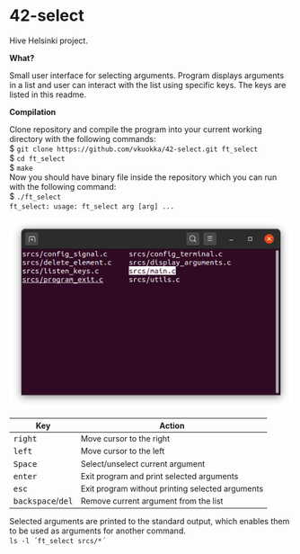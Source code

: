 # 42-select
Hive Helsinki project.

**What?**

Small user interface for selecting arguments. Program displays arguments in a list and user can interact with the list using specific keys. The keys are listed in this readme.

**Compilation**

Clone repository and compile the program into your current working directory with the following commands:  
$ `git clone https://github.com/vkuokka/42-select.git ft_select`  
$ `cd ft_select`  
$ `make`  
Now you should have binary file inside the repository which you can run with the following command:  
$ `./ft_select`  
`ft_select: usage: ft_select arg [arg] ...`

![User interface](select_ui.png)

Key | Action
------------ | -------------
<kbd>right</kbd> | Move cursor to the right
<kbd>left</kbd> | Move cursor to the left
<kbd>Space</kbd> | Select/unselect current argument
<kbd>enter</kbd> | Exit program and print selected arguments
<kbd>esc</kbd> | Exit program without printing selected arguments
<kbd>backspace</kbd>/<kbd>del</kbd> | Remove current argument from the list

 Selected arguments are printed to the standard output, which enables them to be used as arguments for another command.  
 `ls -l ´ft_select srcs/*´`
